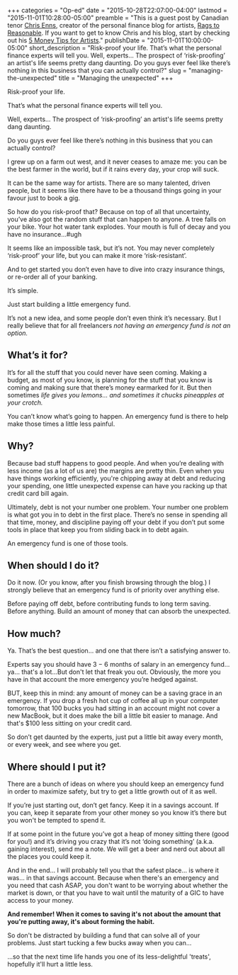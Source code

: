 +++
categories = "Op-ed"
date = "2015-10-28T22:07:00-04:00"
lastmod = "2015-11-01T10:28:00-05:00"
preamble = "This is a guest post by Canadian tenor [Chris Enns](/scene/people/christopher-enns/), creator of the personal finance blog for artists, [Rags to Reasonable](http://www.ragstoreasonable.com/). If you want to get to know Chris and his blog, start by checking out his [5 Money Tips for Artists](https://www.youtube.com/watch?v=HJoaiRHHZcs)."
publishDate = "2015-11-01T10:00:00-05:00"
short_description = "Risk-proof your life. That’s what the personal finance experts will tell you. Well, experts... The prospect of ‘risk-proofing’ an artist's life seems pretty dang daunting. Do you guys ever feel like there’s nothing in this business that you can actually control?"
slug = "managing-the-unexpected"
title = "Managing the unexpected"
+++

Risk-proof your life.

That’s what the personal finance experts will tell you.

Well, experts... The prospect of ‘risk-proofing’ an artist's life seems pretty dang daunting.

Do you guys ever feel like there’s nothing in this business that you can actually control?

I grew up on a farm out west, and it never ceases to amaze me: you can be the best farmer in the world, but if it rains every day, your crop will suck.

It can be the same way for artists. There are so many talented, driven people, but it seems like there have to be a thousand things going in your favour just to book a gig.

So how do you risk-proof that? Because on top of all that uncertainty, you’ve also got the random stuff that can happen to anyone. A tree falls on your bike. Your hot water tank explodes. Your mouth is full of decay and you have no insurance…#ugh

It seems like an impossible task, but it’s not. You may never completely ‘risk-proof’ your life, but you can make it more ‘risk-resistant’.

And to get started you don’t even have to dive into crazy insurance things, or re-order all of your banking.

It’s simple.

Just start building a little emergency fund.

It’s not a new idea, and some people don’t even think it’s necessary. But I really believe that for all freelancers *not having an emergency fund is not an option.*

## What’s it for?

It’s for all the stuff that you could never have seen coming. Making a budget, as most of you know, is planning for the stuff that you know is coming and making sure that there’s money earmarked for it. But then sometimes *life gives you lemons... and sometimes it chucks pineapples at your crotch.*

You can’t know what’s going to happen. An emergency fund is there to help make those times a little less painful.

## Why?

Because bad stuff happens to good people. And when you’re dealing with less income (as a lot of us are) the margins are pretty thin. Even when you have things working efficiently, you're chipping away at debt and reducing your spending, one little unexpected expense can have you racking up that credit card bill again.

Ultimately, debt is not your number one problem. Your number one problem is what got you in to debt in the first place. There’s no sense in spending all that time, money, and discipline paying off your debt if you don’t put some tools in place that keep you from sliding back in to debt again.

An emergency fund is one of those tools.

## When should I do it?

Do it now. (Or you know, after you finish browsing through the blog.) I strongly believe that an emergency fund is of priority over anything else.

Before paying off debt, before contributing funds to long term saving. Before anything. Build an amount of money that can absorb the unexpected.

## How much?

Ya. That’s the best question... and one that there isn’t a satisfying answer to.

Experts say you should have 3 − 6 months of salary in an emergency fund… ya… that's a lot...But don't let that freak you out. Obviously, the more you have in that account the more emergency you’re hedged against.

BUT, keep this in mind: any amount of money can be a saving grace in an emergency. If you drop a fresh hot cup of coffee all up in your computer tomorrow, that 100 bucks you had sitting in an account might not cover a new MacBook, but it does make the bill a little bit easier to manage. And that's $100 less sitting on your credit card.

So don’t get daunted by the experts, just put a little bit away every month, or every week, and see where you get.

## Where should I put it?

There are a bunch of ideas on where you should keep an emergency fund in order to maximize safety, but try to get a little growth out of it as well.

If you’re just starting out, don’t get fancy. Keep it in a savings account. If you can, keep it separate from your other money so you know it’s there but you won't be tempted to spend it.

If at some point in the future you’ve got a heap of money sitting there (good for you!) and it’s driving you crazy that it’s not ‘doing something’ (a.k.a. gaining interest), send me a note. We will get a beer and nerd out about all the places you could keep it.

And in the end… I will probably tell you that the safest place… is where it was… in that savings account. Because when there's an emergency and you need that cash ASAP, you don't want to be worrying about whether the market is down, or that you have to wait until the maturity of a GIC to have access to your money.

**And remember! When it comes to saving it's not about the amount that you're putting away, it's about forming the habit.**

So don't be distracted by building a fund that can solve all of your problems. Just start tucking a few bucks away when you can...

...so that the next time life hands you one of its less-delightful 'treats', hopefully it'll hurt a little less.
